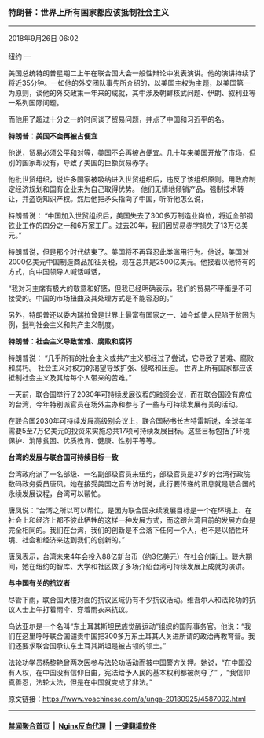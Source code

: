 ### 特朗普：世界上所有国家都应该抵制社会主义
------------------------

<div class="published">
 <span class="date" title="中国时间">
  <time datetime="2018-09-26T06:02:11+08:00">
   2018年9月26日 06:02
  </time>
 </span>
</div>
<br/>
<div class="wsw">
 <span class="dateline">
  纽约 —
 </span>
 <p>
  美国总统特朗普星期二上午在联合国大会一般性辩论中发表演讲。他的演讲持续了将近35分钟。一如他的外交团队事先所介绍的，以美国主权为主题，以美国第一为原则，谈他的外交政策一年来的成就，其中涉及朝鲜核武问题、伊朗、叙利亚等一系列国际问题。
 </p>
 <p>
  而他用了超过十分之一的时间谈了贸易问题，并点了中国和习近平的名。
 </p>
 <p>
  <strong>
   特朗普：美国不会再被占便宜
  </strong>
 </p>
 <p>
  他说，贸易必须公平和对等，美国不会再被占便宜。几十年来美国开放了市场，但别的国家却没有，导致了美国的巨额贸易赤字。
 </p>
 <p>
  他批世贸组织，说许多国家被吸纳进入世贸组织后，违反了该组织原则。用政府制定经济规划和国有企业来为自己取得优势。 他们无情地倾销产品，强制技术转让，并盗窃知识产权。然后他把矛头指向了中国，听听他怎么说，
 </p>
 <p>
  特朗普说： “中国加入世贸组织后，美国失去了300多万制造业岗位，将近全部钢铁业工作的四分之一和6万家工厂。过去20年，我们因贸易赤字损失了13万亿美元。”
 </p>
 <p>
  特朗普说，但是那个时代结束了。美国将不再容忍此类滥用行为。他说，美国对2000亿美元中国制造商品加征关税，现在总共是2500亿美元。他接着以他特有的方式，向中国领导人喊话喊话，
 </p>
 <p>
  “我对习主席有极大的敬意和好感，但我已经明确表示，我们的贸易不平衡是不可接受的。中国的市场扭曲及其处理方式是不能容忍的。”
 </p>
 <p>
  另外，特朗普还以委内瑞拉曾是世界上最富有国家之一、如今却使人民陷于贫困为例，批判社会主义和共产主义制度。
 </p>
 <p>
  <strong>
   特朗普：社会主义导致苦难、腐败和腐朽
  </strong>
 </p>
 <p>
  特朗普说： “几乎所有的社会主义或共产主义都经过了尝试，它导致了苦难、腐败和腐朽。 社会主义对权力的渴望导致扩张、侵略和压迫。 世界上所有国家都应该抵制社会主义及其给每个人带来的苦难。”
 </p>
 <p>
  一天前，联合国举行了2030年可持续发展议程的融资会议，而在联合国没有席位的台湾，今年特别派官员在场外主办和参与了一些与可持续发展有关的活动。
 </p>
 <p>
  在联合国2030年可持续发展高级别会议上，联合国秘书长古特雷斯说，全球每年需要5至7万亿美元的投资来实施总共17项可持续发展目标。这些目标包括了环境保护、消除贫困、优质教育、健康、性别平等等。
 </p>
 <p>
  <strong>
   台湾的发展与联合国可持续目标一致
  </strong>
 </p>
 <p>
  台湾政府派了一名部级、一名副部级官员来纽约，部级官员是37岁的台湾行政院数码政务委员唐凤。她在接受美国之音专访时说，此行要传递的讯息就是联合国的永续发展议程，台湾可以帮忙。
 </p>
 <p>
  唐凤说：“台湾之所以可以帮忙，是因为联合国永续发展目标是一个在环境上、在社会上和经济上都不彼此牺牲的这样一种发展方式，而这跟台湾目前的发展方向是完全相同的。我们在台湾，我们的创新是不会落下任何一个人，也不是以牺牲环境、社会和经济来达到我们的创新的。”
 </p>
 <p>
  唐凤表示，台湾未来4年会投入88亿新台币（约3亿美元）在社会创新上。联大期间，她在纽约的智库、大学和社区做了多场介绍台湾可持续发展上成就的演讲。
 </p>
 <p>
  <strong>
   与中国有关的抗议者
  </strong>
 </p>
 <p>
  尽管下雨，联合国大楼对面的抗议区域仍有不少抗议活动。维吾尔人和法轮功的抗议人士上午打着雨伞、穿着雨衣来抗议。
 </p>
 <p>
  乌达亚尔是一个名叫“东土耳其斯坦民族觉醒运动”组织的国际事务官。他说：“我们在这里呼吁联合国谴责中国把300多万东土耳其人关进所谓的政治再教育营。我们还要求联合国承认东土耳其斯坦是被占领的领土。”
 </p>
 <p>
  法轮功学员杨黎艳曾两次因参与法轮功活动而被中国警方关押。她说，“在中国没有人权，在中国没有信仰自由，宪法给予人民的基本权利都被剥夺了” ，“我信仰真善忍，法轮大法，但是在中国就变成了非法。”
 </p>
</div>

原文链接：https://www.voachinese.com/a/unga-20180925/4587092.html


------------------------
#### [禁闻聚合首页](https://github.com/gfw-breaker/banned-news/blob/master/README.md) &nbsp;|&nbsp; [Nginx反向代理](https://github.com/gfw-breaker/open-proxy/blob/master/README.md) &nbsp;|&nbsp;  [一键翻墙软件](https://github.com/gfw-breaker/nogfw/blob/master/README.md)